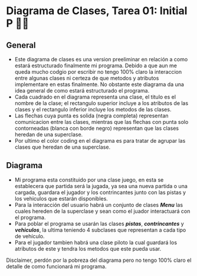 # Diagrama de Clases, Tarea 01: Initial P 🚗🏁

## General

* Este diagrama de clases es una version preeliminar en relación a como estará estructurado finalmente mi programa. Debido a que aun me queda mucho codgio por escribir no tengo 100% claro la interaccion entre algunas clases ni certeza de que metodos y atributos implementare en estas finalmente. No obstante este diagrama da una idea general de como estará estructurado el programa.
* Cada cuadrado en el diagrama representa una clase, el titulo es el nombre de la clase; el rectangulo superior incluye a los atributos de las clases y el rectangulo inferior incluye los metodos de las clases.
* Las flechas cuya punta es solida (negra completa) representan comunicacion entre las clases, mientras que las flechas con punta solo contorneadas (blanca con borde negro) representan que las clases heredan de una superclase.
* Por ultimo el color coding en el diagrama es para tratar de agrupar las clases que heredan de una superclase.

## Diagrama

* Mi programa esta constituido por una clase juego, en esta se establecera que partida será la jugada, ya sea una nueva partida o una cargada, guardara el jugador y los contrincantes junto con las pistas y los vehiculos que estarán disponibles. 
* Para la interacción del usuario habrá un conjunto de clases ***Menu*** las cuales hereden de la superclase y sean como el juador interactuará con el programa.
* Para poblar el programa se usarán las clases ***pistas***, ***contrincantes*** y ***vehiculos***, la ultima teniendo 4 subclases que representan a cada tipo de vehículo.
* Para el jugador tambien habrá una clase piloto la cual guardará los atributos de este y tendra los metodos que este pueda usar.

Disclaimer, perdón por la pobreza del diagrama pero no tengo 100% claro el detalle de como funcionará mi programa.